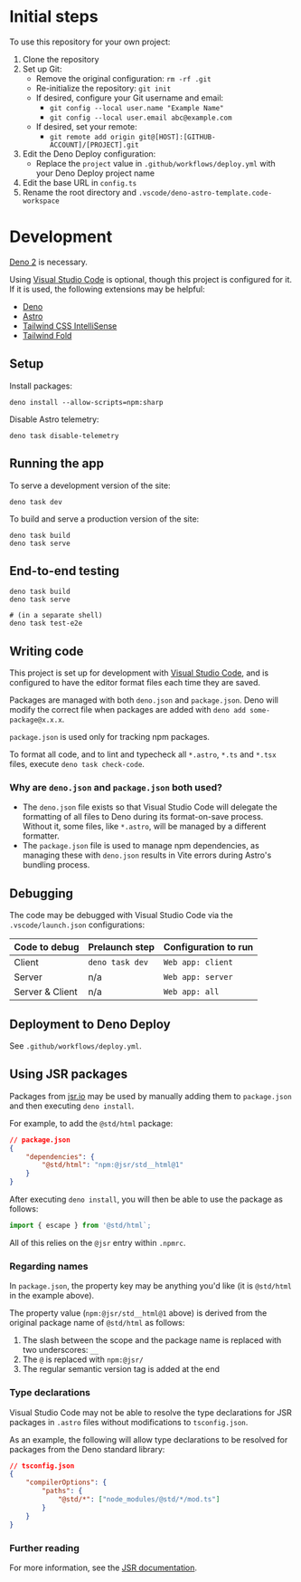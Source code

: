 # Initial steps

To use this repository for your own project:

1. Clone the repository
2. Set up Git:
   - Remove the original configuration: `rm -rf .git`
   - Re-initialize the repository: `git init`
   - If desired, configure your Git username and email:
     - `git config --local user.name "Example Name"`
     - `git config --local user.email abc@example.com`
   - If desired, set your remote:
     - `git remote add origin git@[HOST]:[GITHUB-ACCOUNT]/[PROJECT].git`
3. Edit the Deno Deploy configuration:
   - Replace the `project` value in `.github/workflows/deploy.yml` with your Deno Deploy project name
4. Edit the base URL in `config.ts`
5. Rename the root directory and `.vscode/deno-astro-template.code-workspace`

# Development

[Deno 2](https://deno.com/) is necessary.

Using [Visual Studio Code](https://code.visualstudio.com/) is optional, though this project is configured for it. If it is used, the
following extensions may be helpful:

- [Deno](https://marketplace.visualstudio.com/items?itemName=denoland.vscode-deno)
- [Astro](https://marketplace.visualstudio.com/items?itemName=astro-build.astro-vscode)
- [Tailwind CSS IntelliSense](https://marketplace.visualstudio.com/items?itemName=bradlc.vscode-tailwindcss)
- [Tailwind Fold](https://marketplace.visualstudio.com/items?itemName=stivo.tailwind-fold)

## Setup

Install packages:

```
deno install --allow-scripts=npm:sharp
```

Disable Astro telemetry:

```
deno task disable-telemetry
```

## Running the app

To serve a development version of the site:

```
deno task dev
```

To build and serve a production version of the site:

```
deno task build
deno task serve
```

## End-to-end testing

```shell
deno task build
deno task serve

# (in a separate shell)
deno task test-e2e
```

## Writing code

This project is set up for development with [Visual Studio Code](https://code.visualstudio.com/), and is configured to have the editor
format files each time they are saved.

Packages are managed with both `deno.json` and `package.json`. Deno will modify the correct file when packages are added with
`deno add some-package@x.x.x`.

`package.json` is used only for tracking npm packages.

To format all code, and to lint and typecheck all `*.astro`, `*.ts` and `*.tsx` files, execute `deno task check-code`.

### Why are `deno.json` and `package.json` both used?

- The `deno.json` file exists so that Visual Studio Code will delegate the formatting of all files to Deno during its format-on-save
  process. Without it, some files, like `*.astro`, will be managed by a different formatter.
- The `package.json` file is used to manage npm dependencies, as managing these with `deno.json` results in Vite errors during Astro's
  bundling process.

## Debugging

The code may be debugged with Visual Studio Code via the `.vscode/launch.json` configurations:

| Code to debug   | Prelaunch step  | Configuration to run |
| --------------- | --------------- | -------------------- |
| Client          | `deno task dev` | `Web app: client`    |
| Server          | n/a             | `Web app: server`    |
| Server & Client | n/a             | `Web app: all`       |

## Deployment to Deno Deploy

See `.github/workflows/deploy.yml`.

## Using JSR packages

Packages from [jsr.io](https://jsr.io/) may be used by manually adding them to `package.json` and then executing `deno install`.

For example, to add the `@std/html` package:

```JSON
// package.json
{
    "dependencies": {
        "@std/html": "npm:@jsr/std__html@1"
    }
}
```

After executing `deno install`, you will then be able to use the package as follows:

```TypeScript
import { escape } from '@std/html`;
```

All of this relies on the `@jsr` entry within `.npmrc`.

### Regarding names

In `package.json`, the property key may be anything you'd like (it is `@std/html` in the example above).

The property value (`npm:@jsr/std__html@1` above) is derived from the original package name of `@std/html` as follows:

1. The slash between the scope and the package name is replaced with two underscores: `__`
2. The `@` is replaced with `npm:@jsr/`
3. The regular semantic version tag is added at the end

### Type declarations

Visual Studio Code may not be able to resolve the type declarations for JSR packages in `.astro` files without modifications to
`tsconfig.json`.

As an example, the following will allow type declarations to be resolved for packages from the Deno standard library:

```JSON
// tsconfig.json
{
    "compilerOptions": {
        "paths": {
            "@std/*": ["node_modules/@std/*/mod.ts"]
        }
    }
}
```

### Further reading

For more information, see the [JSR documentation](https://jsr.io/docs/npm-compatibility#advanced-setup).
